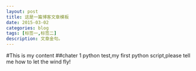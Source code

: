 ```yaml
---
layout: post
title: 这是一篇博客文章模板
date: 2015-03-02
categories: blog
tags: [标签一,标签二]
description: 文章金句。
---
```


#This is my content
##chater 1
python test,my first python script,please tell me how to let the wind fly!
